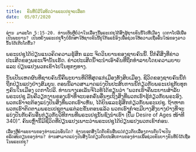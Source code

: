 ```yaml
---
title:  ຄົນທີ່ບໍ່ມີໃຜຄິດວ່າພຣະເຢຊູຈະເລືອກ
date:  05/07/2020
---
```


`ອ່ານ ມາລະໂກ 5:15-20. ທ່ານເຫັນຫຼືບໍ່ວ່າໃນເລື່ອງນີ້ພຣະເຢຊູໄດ້ສົ່ງຜູ້ຊາຍຄົນນີ້ໄປທີ່ເມືອງ ເດກາໂປລີເພື່ອເປັນພະຍານ? ເປັນຫຍັງພຣະເຢຊູຈຶ່ງບໍ່ຮັກສາໃຫ້ຊາຍຄົນນີ້ຢູ່ໃກ້ພຣະອົງເພື່ອຊ່ວຍໃຫ້ຄວາມເຊື່ອອັນໃໝ່ຂອງລາວນັ້ນໄດ້ເຕີບໂຕຂຶ້ນ?`

ພຣະເຢຊູໄດ້ປ່ຽນແນວຄິດຄວາມຮູ້ສຶກ ແລະ ຈິດວິນຍານຂອງຊາຍຄົນນີ້. ນີ້ກໍຄືສິ່ງທີ່ຂ່າວປະເສີດຂອງພຣະເຈົ້ານັ້ນເຮັດ. ຂ່າວປະເສີດນີ້ຈະນຳເອົາຄົນທີ່ຖືກທຳລາຍໂດຍຄວາມບາບ ແລະ ປ່ຽນແປງພວກເຂົາໄປໃນທຸກໆທາງ.

ນັ້ນເປັນເຫດຜົນທີ່ຊາຍຄົນນີ້ຄືພະຍານທີ່ດີທີ່ສຸດແກ່ເມືອງທັງສິບເມືອງ. ຊີວິດຂອງຊາຍຄົນນີ້ກໍຖືກປ່ຽນແປງຢ່າງສົມບູນ. ຕອນນີ້ລາວສາມາດແບ່ງປັນປະສົບການນີ້ກ່ຽວກັບພຣະເຢຊູກັບທຸກໆຄົນໃນເມືອງ ເດກາໂປລີ. ທ່ານນາງເອເລັນຈີໄວທ໌ໄດ້ຂຽນວ່າ “ພວກເຮົາຄືພະຍານສຳລັບພຣະເຢຊູ ມັນຄືວຽກງານຂອງເຮົາທີ່ຈະບອກຄົົນອື່ນໆເຖິງສິ່ງທີ່ພວກເຮົາຮູ້ກ່ຽວກັບພຣະອົງ. ພວກເຮົາຈະຕ້ອງແບ່ງປັນສິ່ງທີ່ພວກເຮົາເຫັນ, ໄດ້ຍິນແລະຮູ້ສຶກກ່ຽວກັບພຣະເຢຊູ. ຖ້າຫາກພວກເຮົາຕິດຕາມພຣະເຢຊູຕາມແຕ່ລະຂັ້ນຕອນແລ້ວ ພວກເຮົາກໍຈະມີບາງສິ່ງບາງຢ່າງທີ່ຈະແບ່ງປັນກັບຄົນອື່ນກ່ຽວກັບວິທີການທີ່ພຣະເຢຊູນັ້ນຊົງນຳເຮົາ (ປື້ມ Desire of Ages ໜ້າທີ 340)”. ຄົນເຫຼົ່ານີ້ມີຊີວິດທີ່ປ່ຽນແປງເພາະວ່າພຣະເຢຊູໄດ້ປ່ຽນແປງພວກເຂົາກ່ອນ.

`ເລື່ອງຫຼືຄຳພະຍານຂອງທ່ານແມ່ນອັນໃດ? ທ່ານບອກສິ່ງໃດກັບຄົນອື່ນແດ່ກ່ຽວກັບເລື່ອງການກັບໃຈເປັນຄຣິດສະຕຽນຂອງທ່ານ? ທ່ານສາມາດແບ່ງປັນສິ່ງໃດກ່ຽວກັບປະສົບການຂອງທ່ານເພື່ອຊ່ວຍຄົນບາງຄົນທີ່ບໍ່ໄດ້ເຊື່ອໃນພຣະເຢຊູ?`